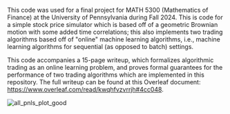 This code was used for a final project for MATH 5300 (Mathematics of Finance) at the University of Pennsylvania during Fall 2024. 
This is code for a simple stock price simulator which is based off of a geometric Brownian motion with some added time correlations; 
this also implements two trading algorithms based off of "online" machine learning algorithms, 
i.e., machine learning algorithms for sequential (as opposed to batch) settings. 

This code accompanies a 15-page writeup, which formalizes algorithmic trading as an online learning problem,
and proves formal guarantees for the performance of two trading algorithms which are implemented in this repository. The full writeup 
can be found at this Overleaf document: https://www.overleaf.com/read/kwqhfvzvrrjh#4cc048.

![all_pnls_plot_good](https://github.com/user-attachments/assets/257066cb-173a-4904-a8d8-85a213df4908)
